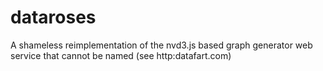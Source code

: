 dataroses
=========

A shameless reimplementation of the nvd3.js based graph generator web service that cannot be named (see http:datafart.com)
